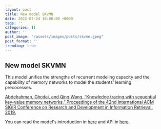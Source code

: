 ```yaml
---
layout: post
title: New model SKVMN
date: 2022-07-24 16:00:00 +0000
tags: ''
categories: []
author: ''
post_image: "/assets/images/posts/skvmn.jpeg"
post_format: ''
trending: true
---
```

## New model SKVMN

This model unifies the strengths of recurrent modeling capacity and the capability of memory networks to model the students’ learning precocesses.

[Abdelrahman, Ghodai, and Qing Wang. “Knowledge tracing with sequential key-value memory networks.” Proceedings of the 42nd International ACM SIGIR Conference on Research and Development in Information Retrieval. 2019.](https://arxiv.org/pdf/1910.13197.pdf)

You can read the model's introduction in [here](https://pykt-toolkit.readthedocs.io/en/latest/models.html#skvmn) and API in [here](https://pykt-toolkit.readthedocs.io/en/latest/pykt.models.html#module-pykt.models.skvmn).